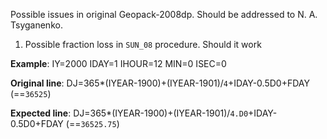 Possible issues in original Geopack-2008dp. Should be addressed to N. A. Tsyganenko.

1. Possible fraction loss in `SUN_08` procedure. Should it work

**Example**: IY=2000 IDAY=1 IHOUR=12 MIN=0 ISEC=0

**Original line**: DJ=365*(IYEAR-1900)+(IYEAR-1901)/`4`+IDAY-0.5D0+FDAY (==`36525`)

**Expected line**: DJ=365*(IYEAR-1900)+(IYEAR-1901)/`4.D0`+IDAY-0.5D0+FDAY (==`36525.75`)
